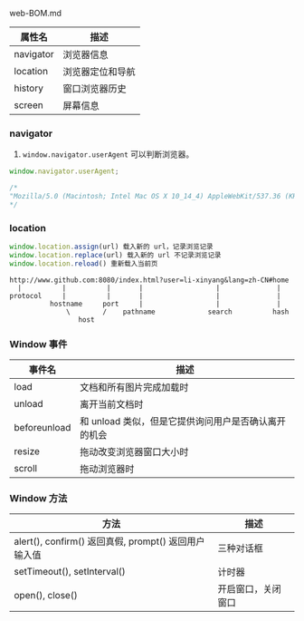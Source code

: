 web-BOM.md

| 属性名    | 描述             |
| --------- | ---------------- |
| navigator | 浏览器信息       |
| location  | 浏览器定位和导航 |
| history   | 窗口浏览器历史   |
| screen    | 屏幕信息         |

### navigator

1. `window.navigator.userAgent` 可以判断浏览器。

```javascript
window.navigator.userAgent;

/*
"Mozilla/5.0 (Macintosh; Intel Mac OS X 10_14_4) AppleWebKit/537.36 (KHTML, like Gecko) Chrome/73.0.3683.103 Safari/537.36"
*/
```

### location

```javascript
window.location.assign(url) 载入新的 url，记录浏览记录
window.location.replace(url) 载入新的 url 不记录浏览记录
window.location.reload() 重新载入当前页
```

```
http://www.github.com:8080/index.html?user=li-xinyang&lang=zh-CN#home
  |          |          |       |                  |              |
protocol     |          |       |                  |              |
          hostname     port     |                  |              |
              \        /    pathname             search          hash
                 host
```

### Window 事件

| 事件名       | 描述                                                 |
| ------------ | ---------------------------------------------------- |
| load         | 文档和所有图片完成加载时                             |
| unload       | 离开当前文档时                                       |
| beforeunload | 和 unload 类似，但是它提供询问用户是否确认离开的机会 |
| resize       | 拖动改变浏览器窗口大小时                             |
| scroll       | 拖动浏览器时                                         |

### Window 方法

| 方法                                                 | 描述               |
| ---------------------------------------------------- | ------------------ |
| alert(), confirm() 返回真假, prompt() 返回用户输入值 | 三种对话框         |
| setTimeout(), setInterval()                          | 计时器             |
| open(), close()                                      | 开启窗口，关闭窗口 |
